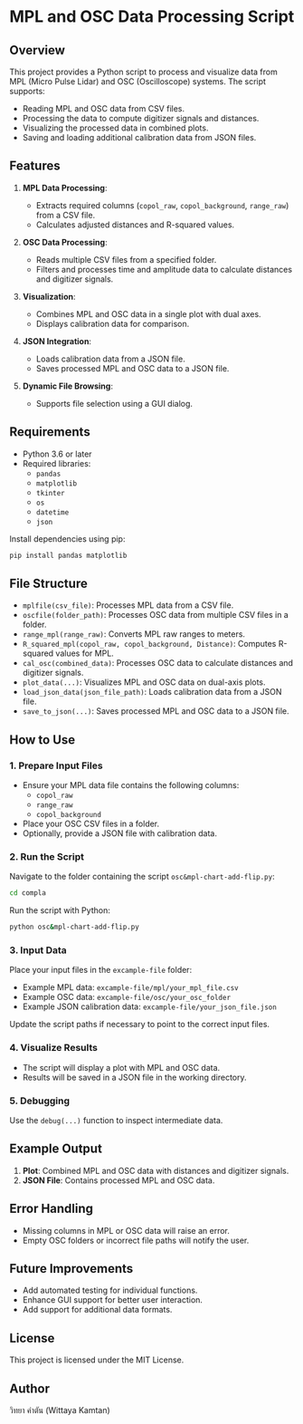 # MPL and OSC Data Processing Script

## Overview
This project provides a Python script to process and visualize data from MPL (Micro Pulse Lidar) and OSC (Oscilloscope) systems. The script supports:

- Reading MPL and OSC data from CSV files.
- Processing the data to compute digitizer signals and distances.
- Visualizing the processed data in combined plots.
- Saving and loading additional calibration data from JSON files.

## Features

1. **MPL Data Processing**:
   - Extracts required columns (`copol_raw`, `copol_background`, `range_raw`) from a CSV file.
   - Calculates adjusted distances and R-squared values.

2. **OSC Data Processing**:
   - Reads multiple CSV files from a specified folder.
   - Filters and processes time and amplitude data to calculate distances and digitizer signals.

3. **Visualization**:
   - Combines MPL and OSC data in a single plot with dual axes.
   - Displays calibration data for comparison.

4. **JSON Integration**:
   - Loads calibration data from a JSON file.
   - Saves processed MPL and OSC data to a JSON file.

5. **Dynamic File Browsing**:
   - Supports file selection using a GUI dialog.

## Requirements

- Python 3.6 or later
- Required libraries:
  - `pandas`
  - `matplotlib`
  - `tkinter`
  - `os`
  - `datetime`
  - `json`

Install dependencies using pip:
```bash
pip install pandas matplotlib
```

## File Structure

- `mplfile(csv_file)`: Processes MPL data from a CSV file.
- `oscfile(folder_path)`: Processes OSC data from multiple CSV files in a folder.
- `range_mpl(range_raw)`: Converts MPL raw ranges to meters.
- `R_squared_mpl(copol_raw, copol_background, Distance)`: Computes R-squared values for MPL.
- `cal_osc(combined_data)`: Processes OSC data to calculate distances and digitizer signals.
- `plot_data(...)`: Visualizes MPL and OSC data on dual-axis plots.
- `load_json_data(json_file_path)`: Loads calibration data from a JSON file.
- `save_to_json(...)`: Saves processed MPL and OSC data to a JSON file.

## How to Use

### 1. Prepare Input Files
- Ensure your MPL data file contains the following columns:
  - `copol_raw`
  - `range_raw`
  - `copol_background`
- Place your OSC CSV files in a folder.
- Optionally, provide a JSON file with calibration data.

### 2. Run the Script

Navigate to the folder containing the script `osc&mpl-chart-add-flip.py`:
```bash
cd compla
```

Run the script with Python:
```bash
python osc&mpl-chart-add-flip.py
```

### 3. Input Data
Place your input files in the `excample-file` folder:
- Example MPL data: `excample-file/mpl/your_mpl_file.csv`
- Example OSC data: `excample-file/osc/your_osc_folder`
- Example JSON calibration data: `excample-file/your_json_file.json`

Update the script paths if necessary to point to the correct input files.

### 4. Visualize Results
- The script will display a plot with MPL and OSC data.
- Results will be saved in a JSON file in the working directory.

### 5. Debugging
Use the `debug(...)` function to inspect intermediate data.

## Example Output

1. **Plot**: Combined MPL and OSC data with distances and digitizer signals.
2. **JSON File**: Contains processed MPL and OSC data.

## Error Handling
- Missing columns in MPL or OSC data will raise an error.
- Empty OSC folders or incorrect file paths will notify the user.

## Future Improvements
- Add automated testing for individual functions.
- Enhance GUI support for better user interaction.
- Add support for additional data formats.

## License
This project is licensed under the MIT License.

## Author
วิทยา คำตัน (Wittaya Kamtan)

